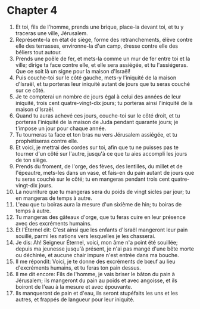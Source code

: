 # Chapter 4

1. Et toi, fils de l'homme, prends une brique, place-la devant toi, et tu y traceras une ville, Jérusalem.
2. Représente-la en état de siège, forme des retranchements, élève contre elle des terrasses, environne-la d'un camp, dresse contre elle des béliers tout autour.
3. Prends une poêle de fer, et mets-la comme un mur de fer entre toi et la ville; dirige ta face contre elle, et elle sera assiégée, et tu l'assiégeras. Que ce soit là un signe pour la maison d'Israël!
4. Puis couche-toi sur le côté gauche, mets-y l'iniquité de la maison d'Israël, et tu porteras leur iniquité autant de jours que tu seras couché sur ce côté.
5. Je te compterai un nombre de jours égal à celui des années de leur iniquité, trois cent quatre-vingt-dix jours; tu porteras ainsi l'iniquité de la maison d'Israël.
6. Quand tu auras achevé ces jours, couche-toi sur le côté droit, et tu porteras l'iniquité de la maison de Juda pendant quarante jours; je t'impose un jour pour chaque année.
7. Tu tourneras ta face et ton bras nu vers Jérusalem assiégée, et tu prophétiseras contre elle.
8. Et voici, je mettrai des cordes sur toi, afin que tu ne puisses pas te tourner d'un côté sur l'autre, jusqu'à ce que tu aies accompli les jours de ton siège.
9. Prends du froment, de l'orge, des fèves, des lentilles, du millet et de l'épeautre, mets-les dans un vase, et fais-en du pain autant de jours que tu seras couché sur le côté; tu en mangeras pendant trois cent quatre-vingt-dix jours.
10. La nourriture que tu mangeras sera du poids de vingt sicles par jour; tu en mangeras de temps à autre.
11. L'eau que tu boiras aura la mesure d'un sixième de hin; tu boiras de temps à autre.
12. Tu mangeras des gâteaux d'orge, que tu feras cuire en leur présence avec des excréments humains.
13. Et l'Éternel dit: C'est ainsi que les enfants d'Israël mangeront leur pain souillé, parmi les nations vers lesquelles je les chasserai.
14. Je dis: Ah! Seigneur Éternel, voici, mon âme n'a point été souillée; depuis ma jeunesse jusqu'à présent, je n'ai pas mangé d'une bête morte ou déchirée, et aucune chair impure n'est entrée dans ma bouche.
15. Il me répondit: Voici, je te donne des excréments de bœuf au lieu d'excréments humains, et tu feras ton pain dessus.
16. Il me dit encore: Fils de l'homme, je vais briser le bâton du pain à Jérusalem; ils mangeront du pain au poids et avec angoisse, et ils boiront de l'eau à la mesure et avec épouvante.
17. Ils manqueront de pain et d'eau, ils seront stupéfaits les uns et les autres, et frappés de langueur pour leur iniquité.

